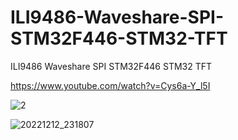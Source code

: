 # ILI9486-Waveshare-SPI-STM32F446-STM32-TFT
ILI9486 Waveshare SPI STM32F446 STM32 TFT

https://www.youtube.com/watch?v=Cys6a-Y_l5I

![2](https://user-images.githubusercontent.com/31142397/207175628-0081ef39-f208-414f-a095-ebb5fd7c8653.jpg)

![20221212_231807](https://user-images.githubusercontent.com/31142397/207175671-ebda0f9e-4033-41fd-8d60-afaa1c089c79.jpg)
